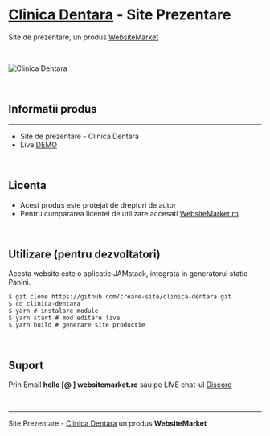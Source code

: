 # [Clinica Dentara](https://site-clinica-dentara.websitemarket.ro/) - Site Prezentare

Site de prezentare, un produs [WebsiteMarket](https://websitemarket.ro)

<br />

![Clinica Dentara](https://raw.githubusercontent.com/creare-site/static/master/produse/creare-site-clinica-dentara.gif)

<br />

## Informatii produs
---
 - Site de prezentare - Clinica Dentara
 - Live [DEMO](https://site-clinica-dentara.websitemarket.ro)
 
<br />

## Licenta

 - Acest produs este protejat de drepturi de autor
 - Pentru cumpararea licentei de utilizare accesati [WebsiteMarket.ro](https://websitemarket.ro) 

<br />

## Utilizare (pentru dezvoltatori)

Acesta website este o aplicatie JAMstack, integrata in generatorul static Panini. 

```
$ git clone https://github.com/creare-site/clinica-dentara.git
$ cd clinica-dentara
$ yarn # instalare module
$ yarn start # mod editare live
$ yarn build # generare site productie
```

<br />

## Suport

Prin Email **hello [@ ] websitemarket.ro** sau pe LIVE chat-ul [Discord](https://discord.gg/MFRQmAk)

<br />

---
Site Prezentare - [Clinica Dentara](https://site-clinica-dentara.websitemarket.ro/) un produs **WebsiteMarket**

